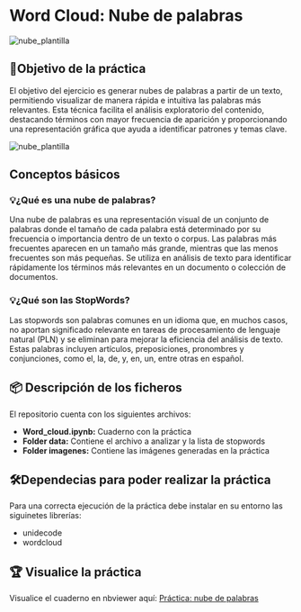# Word Cloud: Nube de palabras

![nube_plantilla](https://github.com/jgcarrillo0/Word_Cloud/blob/main/Cuaderno/recursos/imagenes/nube_plantilla.jpg)

## 📌Objetivo de la práctica
El objetivo del ejercicio es generar nubes de palabras a partir de un texto, permitiendo visualizar de manera rápida e intuitiva las palabras más relevantes. Esta técnica facilita el análisis exploratorio del contenido, destacando términos con mayor frecuencia de aparición y proporcionando una representación gráfica que ayuda a identificar patrones y temas clave.

![nube_plantilla](https://github.com/jgcarrillo0/Word_Cloud/blob/main/Cuaderno/recursos/imagenes/nube.jpg)

## Conceptos básicos
### 💡¿Qué es una nube de palabras?
Una nube de palabras es una representación visual de un conjunto de palabras donde el tamaño de cada palabra está determinado por su frecuencia o importancia dentro de un texto o corpus. Las palabras más frecuentes aparecen en un tamaño más grande, mientras que las menos frecuentes son más pequeñas. Se utiliza en análisis de texto para identificar rápidamente los términos más relevantes en un documento o colección de documentos.

### 💡¿Qué son las StopWords?
Las stopwords son palabras comunes en un idioma que, en muchos casos, no aportan significado relevante en tareas de procesamiento de lenguaje natural (PLN) y se eliminan para mejorar la eficiencia del análisis de texto. Estas palabras incluyen artículos, preposiciones, pronombres y conjunciones, como el, la, de, y, en, un, entre otras en español.

## 📦 Descripción de los ficheros
El repositorio cuenta con los siguientes archivos:
- **Word_cloud.ipynb:** Cuaderno con la práctica
- **Folder data:** Contiene el archivo a analizar y la lista de stopwords
- **Folder imagenes:** Contiene las imágenes generadas en la práctica

## 🛠️Dependecias para poder realizar la práctica
Para una correcta ejecución de la práctica debe instalar en su entorno las siguinetes librerías:
- unidecode
- wordcloud

## 🏆 Visualice la práctica
Visualice el cuaderno en nbviewer aquí:
[Práctica: nube de palabras](https://nbviewer.org/github/jgcarrillo0/WordCloud_Practica/blob/main/Cuadernos/Word_Cloud.ipynb)


